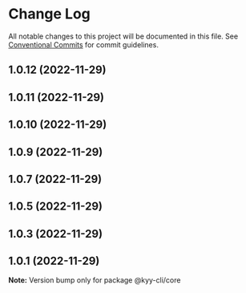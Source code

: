 # Change Log

All notable changes to this project will be documented in this file.
See [Conventional Commits](https://conventionalcommits.org) for commit guidelines.

## 1.0.12 (2022-11-29)



## 1.0.11 (2022-11-29)



## 1.0.10 (2022-11-29)



## 1.0.9 (2022-11-29)



## 1.0.7 (2022-11-29)



## 1.0.5 (2022-11-29)



## 1.0.3 (2022-11-29)



## 1.0.1 (2022-11-29)

**Note:** Version bump only for package @kyy-cli/core
